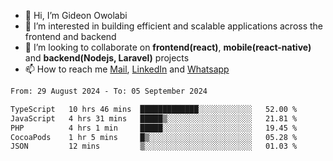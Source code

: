 - 👋 Hi, I’m Gideon Owolabi
- 👀 I’m interested in building efficient and scalable applications across the frontend and backend
- 💞️ I’m looking to collaborate on <b>frontend(react)</b>, <b>mobile(react-native)</b> and <b>backend(Nodejs, Laravel)</b> projects
- 📫 How to reach me <a href="mailto:gideoniyin2021@gmail.com">Mail</a>, <a href="https://www.linkedin.com/in/gideon-owolabi-9b667a232/">LinkedIn</a> and <a href="https://wa.me/2348055377085">Whatsapp</a>

<!---
gude1/gude1 is a ✨ special ✨ repository because its `README.md` (this file) appears on your GitHub profile.
You can click the Preview link to take a look at your changes.
--->

<!--START_SECTION:waka-->

```txt
From: 29 August 2024 - To: 05 September 2024

TypeScript   10 hrs 46 mins  █████████████░░░░░░░░░░░░   52.00 %
JavaScript   4 hrs 31 mins   █████▒░░░░░░░░░░░░░░░░░░░   21.81 %
PHP          4 hrs 1 min     █████░░░░░░░░░░░░░░░░░░░░   19.45 %
CocoaPods    1 hr 5 mins     █▒░░░░░░░░░░░░░░░░░░░░░░░   05.28 %
JSON         12 mins         ▒░░░░░░░░░░░░░░░░░░░░░░░░   01.03 %
```

<!--END_SECTION:waka-->
